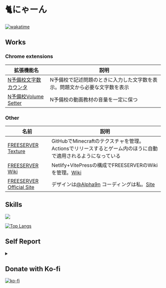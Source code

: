 # 🐈にゃーん

[![wakatime](https://wakatime.com/badge/user/56c0832e-9443-4721-bd23-ad0416a324d1.svg)](https://wakatime.com/@56c0832e-9443-4721-bd23-ad0416a324d1)

## Works

### Chrome extensions
| 拡張機能名 | 説明 |
| --------- | ---- |
| [N予備校文字数カウンタ](https://chrome.google.com/webstore/detail/n%E4%BA%88%E5%82%99%E6%A0%A1%E6%96%87%E5%AD%97%E6%95%B0%E3%82%AB%E3%82%A6%E3%83%B3%E3%82%BF/cjgiegfjhnlfbgpcjeainnakegcopdhd?hl=ja) | N予備校で記述問題のときに入力した文字数を表示。問題文から必要な文字数を表示 |
| [N予備校Volume Setter](https://chrome.google.com/webstore/detail/n-yobikou-better-volume/fbminpffmmcgebhihlhnkfmljdkahoic?hl=ja) | N予備校の動画教材の音量を一定に保つ |

### Other
| 名前 | 説明 |
| ---- | --- |
| [FREESERVER Texture](https://github.com/freeserverproject/texture) | GitHubでMinecraftのテクスチャを管理。Actionsでリリースするとゲーム内のほうに自動で適用されるようになっている |
| [FREESERVER Wiki](https://github.com/freeserverproject/freeserver-wiki) | Netlify+VitePressの構成でFREESERVERのWikiを管理。[Wiki](https://wiki.freeserver.pro) |
| [FREESERVER Official Site](https://github.com/freeserverproject/officialSite) | デザインは[@Alpha9n](https://github.com/Alpha9n) コーディングは私。[Site](https://freeserver.pro) |

## Skills

![](https://github-readme-stats.vercel.app/api?username=tsutoringo&show_icons=true&theme=vue-dark)

[![Top Langs](https://github-readme-stats.vercel.app/api/top-langs/?username=tsutoringo&layout=compact)](https://github.com/anuraghazra/github-readme-stats)

## Self Report

<details>
  <summary>
  </summary>
  0 = 使用経験無いが興味はある<br>
  1 = 使用したことはあるが全く使えない<br>
  2 = 使用したことはあるが理解が足りていない、そんなにできない。<br>
  3 = 使用したことがあり自分が困らない程度には出来るがまだ理解がたりていない<br>
  4 = 使用したことがあり自分が困らない程度にはできある程度理解している<br>
  5 = 内部構造までほぼ全て理解している
  
  | name                  | point | Note |
  | --------------------- | ----- | ----------- |
  | やる気                 | -     | めっちゃ変動する |
  | HTML                  | 4     | |
  | CSS                   | 4     | |
  | SCSS                  | 3     | まだ入れ子構造しかつかったことにゃい |
  | Web Desing            | 2     | ずっと苦手意識があるしそんなにうまくない |
  | JavaScript            | 4     | |
  | TypeScript            | 4     | |
  | Node.js               | 4     | |
  | Node version manager  | 3     | nvm |
  | npm                   | 3     | |
  | pnpm                  | 3     | |
  | yarn                  | 3     | |
  | Vue                   | 4     | |
  | Vue 2                 | 3     | |
  | Vue 3                 | 3     | |
  | Vue 3 Composition API | 3     | |
  | Vue Router            | 3     | |
  | Vite                  | 2     | |
  | Vitepress             | 3     | |
  | Vuepress              | 0     | |
  | Element Plus          | 3     | |
  | Reactjs               | 0     | |
  | JSX                   | 0     | |
  | Svelte                | 0     | |
  | Leaflet               | 1     | |
  | Swiper.js             | 2     | |
  | Swiper/vue            | 2     | 2021 10/5から触り始めた |
  | Discord.js            | 3     | クラス多すぎ（ |
  | Electron              | 2     | |
  | Web extension         | 3     | [500人ぐらいが使う拡張機能](https://github.com/nnn-ed-nico-extension/N-yobiko-char-counter)を作ったことがある |
  | Realm Database        | 3     | 最新をしてない |
  | D3                    | 2     | |
  | D3 Tree View          | 3     | |
  | Rust                  | 1     | |
  | Java                  | 2     | |
  | Spigot                | 2     | Javaはこのためにやったほぼほぼしてない |
  | Stripe API            | 0     | 今後使うことがあるかもしれない |
  | Cloudflare            | 3     | まだまだ使ったコトない機能がある |
  | Cloudflare Pages      | 3     | まだまだ使ったコトない機能がある |
  | Cloudflare DNS        | 3     | まだまだ使ったコトない機能がある |
  | Netlify               | 3     | |
  | Netlify CMS           | 3     | |
  | Firebase              | 3     | まだまだ使ったコトない機能がある |
  | Firebase Functions    | 2     | |
  | Firebase Realtim DB   | 3     | |
  | Firebase Auth         | 3     | |
  | Firebase Web 9        | 3     | |
  | Supabase              | 0     | |
  | Git                   | 3     | |
  | GitHub                | 3     | まだまだ使ったコトない機能がある |
  | GitHub Pages          | 3     | まだ使用履歴浅いけど使える      |
  | GitHub Actions        | 3     | まだ使用履歴浅いけど使える      |
  | VS Code               | 3     | ずっと愛用しているがまだ使ったことない機能いっぱいある |
  | Draw.io               | 3     | |
  
</details>


## Donate with Ko-fi
[![ko-fi](https://ko-fi.com/img/githubbutton_sm.svg)](https://ko-fi.com/T6T64S5UD)
